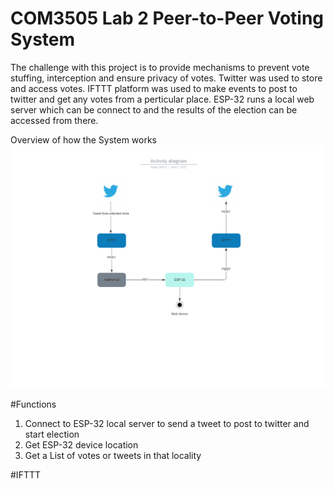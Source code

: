 # COM3505 Lab 2 Peer-to-Peer Voting System

The challenge with this project is to provide mechanisms to prevent vote stuffing, interception and ensure privacy of votes.
Twitter was used to store and access votes. IFTTT platform was used to make events to post to twitter and get any votes from a perticular place.
ESP-32 runs a local web server which can be connect to and the results of the election can be accessed from there.

Overview of how the System works
![Image 1](/ProjectThing/Images/Activity_diagram.png)

#Functions
1. Connect to ESP-32 local server to send a tweet to post to twitter and start election
2. Get ESP-32 device location
3. Get a List of votes or tweets in that locality

#IFTTT 
